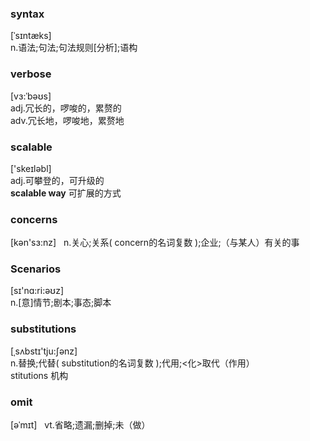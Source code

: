 ### syntax
[ˈsɪntæks]   
n.语法;句法;句法规则[分析];语构

### verbose
[vɜ:ˈbəʊs]  
adj.冗长的，啰唆的，累赘的  
adv.冗长地，啰唆地，累赘地  

### scalable
['skeɪləbl]   
adj.可攀登的，可升级的  
**scalable way** 可扩展的方式

### concerns
[kən'sɜ:nz]   
n.关心;关系( concern的名词复数 );企业;（与某人）有关的事

### Scenarios
[sɪ'nɑ:ri:əʊz]   
n.[意]情节;剧本;事态;脚本
 
### substitutions 
[ˌsʌbstɪ'tju:ʃənz]   
n.替换;代替( substitution的名词复数 );代用;<化>取代（作用）  
stitutions 机构

### omit
[əˈmɪt]   
vt.省略;遗漏;删掉;未（做）
